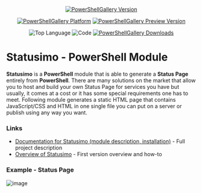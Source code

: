 <center>

[![PowerShellGallery Version](https://img.shields.io/powershellgallery/v/Statusimo.svg?style=for-the-badge)](https://www.powershellgallery.com/packages/Statusimo)

[![PowerShellGallery Platform](https://img.shields.io/powershellgallery/p/Statusimo.svg?style=for-the-badge)](https://www.powershellgallery.com/packages/Statusimo)
[![PowerShellGallery Preview Version](https://img.shields.io/powershellgallery/vpre/Statusimo.svg?label=powershell%20gallery%20preview&colorB=yellow&style=for-the-badge)](https://www.powershellgallery.com/packages/Statusimo)

![Top Language](https://img.shields.io/github/languages/top/evotecit/Statusimo.svg?style=for-the-badge)
![Code](https://img.shields.io/github/languages/code-size/evotecit/Statusimo.svg?style=for-the-badge)
[![PowerShellGallery Downloads](https://img.shields.io/powershellgallery/dt/Statusimo.svg?style=for-the-badge)](https://www.powershellgallery.com/packages/Statusimo)

</center>

# Statusimo - PowerShell Module

**Statusimo** is a **PowerShell** module that is able to generate a **Status Page** entirely from **PowerShell**. There are many solutions on the market that allow you to host and build your own Status Page for services you have but usually, it comes at a cost or it has some special requirements one has to meet. Following module generates a static HTML page that contains JavaScript/CSS and HTML in one single file you can put on a server or publish using any way you want.

### Links

-   [Documentation for Statusimo (module description, installation)](https://evotec.xyz/hub/scripts/Statusimo-powershell-module/) - Full project description
-   [Overview of Statusimo](https://evotec.xyz/meet-statusimo-powershell-generated-status-page/) - First version overview and how-to


### Example - Status Page

![image](https://evotec.xyz/wp-content/uploads/2019/03/img_5c7feee0d161a.png)